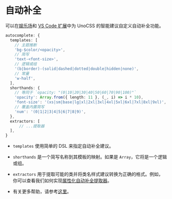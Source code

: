 # 自动补全

可以在<a href="/play" target="_blank" rel="noreferrer">娱乐场</a>和 [VS Code 扩展](/integrations/vscode)中为 UnoCSS 的智能建议自定义自动补全功能。
<!--eslint-skip-->
```ts
autocomplete: {
  templates: [
    // 主题推断
    'bg-$color/<opacity>',
    // 简写
    'text-<font-size>',
    // 逻辑或组
    '(b|border)-(solid|dashed|dotted|double|hidden|none)',
    // 常量
    'w-half',
  ],
  shorthands: {
    // 等同于 `opacity: "(0|10|20|30|40|50|60|70|90|100)"`
    'opacity': Array.from({ length: 11 }, (_, i) => i * 10),
    'font-size': '(xs|sm|base|lg|xl|2xl|3xl|4xl|5xl|6xl|7xl|8xl|9xl)',
    // 覆盖内置简写
    'num': '(0|1|2|3|4|5|6|7|8|9)',
  },
  extractors: [
      // ...提取器
  ],
}
```

- `templates` 使用简单的 DSL 来指定自动补全建议。

- `shorthands` 是一个简写名称到其模板的映射。如果是 `Array`，它将是一个逻辑或组。

- `extractors` 用于提取可能的类并将类名样式建议转换为正确的格式。例如，你可以查看我们如何实现[属性化自动补全提取器](https://github.com/unocss/unocss/blob/main/packages/preset-attributify/src/autocomplete.ts)。

- 有关更多帮助，请参考[这里](/tools/autocomplete)。
